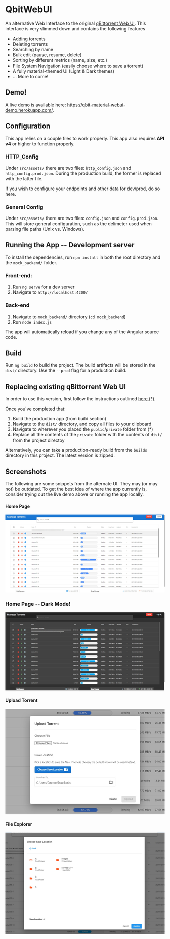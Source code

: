 # QbitWebUI

An alternative Web Interface to the original [qBittorrent Web UI](https://github.com/qbittorrent/qBittorrent). This interface is very slimmed down and contains the following features

* Adding torrents
* Deleting torrents
* Searching by name
* Bulk edit (pause, resume, delete)
* Sorting by different metrics (name, size, etc.)
* File System Navigation (easily choose where to save a torrent)
* A fully material-themed UI (Light & Dark themes)
* ... More to come!

## Demo!
A live demo is available here: https://qbit-material-webui-demo.herokuapp.com/.

## Configuration
This app relies on a couple files to work properly. This app also requires **API v4** or higher to function properly.

### HTTP_Config
Under `src/assets/` there are two files: `http_config.json` and `http_config.prod.json`. During the production build, the former is replaced with the latter file. 

If you wish to configure your endpoints and other data for dev/prod, do so here.

### General Config
Under `src/assets/` there are two files: `config.json` and `config.prod.json`. This will store general configuration, such as the delimeter used when parsing file paths (Unix vs. Windows).

## Running the App -- Development server
To install the dependencies, run `npm install` in both the root directory and the `mock_backend/` folder.

### Front-end:
1. Run `ng serve` for a dev server
2. Navigate to `http://localhost:4200/`

### Back-end
1. Navigate to `mock_backend/` directory (`cd mock_backend`)
2. Run `node index.js`

The app will automatically reload if you change any of the Angular source code.

## Build

Run `ng build` to build the project. The build artifacts will be stored in the `dist/` directory. Use the `--prod` flag for a production build.

## Replacing existing qBittorrent Web UI
In order to use this version, first follow the instructions outlined [here (*)](https://github.com/qbittorrent/qBittorrent/wiki/Alternate-WebUI-usage).

Once you've completed that:

1. Build the production app (from build section)
2. Navigate to the `dist/` directory, and copy all files to your clipboard
3. Navigate to wherever you placed the `public`/`private` folder from (*)
4. Replace all the contents of the `private` folder with the contents of `dist/` from the project directoy

Alternatively, you can take a production-ready build from the `builds` directory in this project. The latest version is zipped.

## Screenshots
The following are some snippets from the alternate UI. They may (or may not) be outdated. To get the best idea of where the app currently is, consider trying out the live demo above or running the app locally.

#### Home Page
![Home Page](/builds/images/home_page.jpg)

### Home Page -- Dark Mode!
![Home Page with Dark Theme](/builds/images/home_page_dark.jpg)

#### Upload Torrent
![Upload a Torrent](/builds/images/upload_torrent.jpg)

#### File Explorer
![Explore the file system](/builds/images/file_explorer.jpg)
